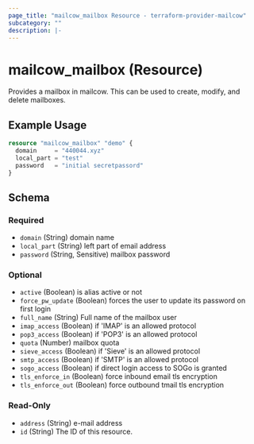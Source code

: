 ```yaml
---
page_title: "mailcow_mailbox Resource - terraform-provider-mailcow"
subcategory: ""
description: |-
---
```


# mailcow_mailbox (Resource)

Provides a mailbox in mailcow. This can be used to create, modify, and delete mailboxes.

## Example Usage
```terraform
resource "mailcow_mailbox" "demo" {
  domain     = "440044.xyz"
  local_part = "test"
  password   = "initial secretpassord"
}
```

<!-- schema generated by tfplugindocs -->
## Schema

### Required

- `domain` (String) domain name
- `local_part` (String) left part of email address
- `password` (String, Sensitive) mailbox password

### Optional

- `active` (Boolean) is alias active or not
- `force_pw_update` (Boolean) forces the user to update its password on first login
- `full_name` (String) Full name of the mailbox user
- `imap_access` (Boolean) if 'IMAP' is an allowed protocol
- `pop3_access` (Boolean) if 'POP3' is an allowed protocol
- `quota` (Number) mailbox quota
- `sieve_access` (Boolean) if 'Sieve' is an allowed protocol
- `smtp_access` (Boolean) if 'SMTP' is an allowed protocol
- `sogo_access` (Boolean) if direct login access to SOGo is granted
- `tls_enforce_in` (Boolean) force inbound email tls encryption
- `tls_enforce_out` (Boolean) force outbound tmail tls encryption

### Read-Only

- `address` (String) e-mail address
- `id` (String) The ID of this resource.
